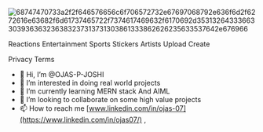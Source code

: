 
![68747470733a2f2f646576656c6f706572732e67697068792e636f6d2f6272616e63682f6d61737465722f7374617469632f6170692d35313264333663303936363236383237313731303861333862626235633537642e676966](https://github.com/OJAS-P-JOSHI/OJAS-P-JOSHI/assets/151435928/9ca710b9-8325-47bf-b331-50a4f38e7d10)


Reactions
Entertainment
Sports
Stickers
Artists
Upload
Create




Privacy
Terms

- 👋 Hi, I’m @OJAS-P-JOSHI
- 👀 I’m interested in doing real world projects 
- 🌱 I’m currently learning MERN stack And AIML
- 💞️ I’m looking to collaborate on some high value projects
- 📫 How to reach me [www.linkedin.com/in/ojas-07](https://www.linkedin.com/in/ojas07/) , 


<!---
OJAS-P-JOSHI/OJAS-P-JOSHI is a ✨ special ✨ repository because its `README.md` (this file) appears on your GitHub profile.
You can click the Preview link to take a look at your changes.
--->
